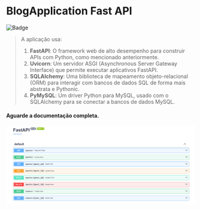 # BlogApplication Fast API 
![Badge](https://img.shields.io/static/v1?label=FASTAPI&message=PYTHON3.9&color=white&style=for-the-badge&logo=fastapi)
> A aplicação usa:
> 1. **FastAPI**: O framework web de alto desempenho para construir APIs com Python, como mencionado anteriormente.
> 2. **Uvicorn**: Um servidor ASGI (Asynchronous Server Gateway Interface) que permite executar aplicativos FastAPI.
> 3. **SQLAlchemy**: Uma biblioteca de mapeamento objeto-relacional (ORM) para interagir com bancos de dados SQL de forma mais abstrata e Pythonic.
> 4. **PyMySQL**: Um driver Python para MySQL, usado com o SQLAlchemy para se conectar a bancos de dados MySQL.

#### Aguarde a documentação completa.

![mockup projeto finance control](assets/app.png)